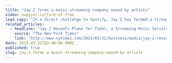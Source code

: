 ```yaml
---
title: "Jay Z forms a music streaming company owned by artists"
video: napster-culture-of-free
lead_copy: "In a direct challenge to Spotify, Jay Z has formed a streaming service owned by artists. He owes it all to the grandaddy of streaming, Napster. "
related_articles:
  - headline: "Jay Z Reveals Plans for Tidal, a Streaming Music Service"
    source: "The New York Times"
    link: "http://www.nytimes.com/2015/03/31/business/media/jay-z-reveals-plans-for-tidal-a-streaming-music-service.html"
date: 2015-03-31T02:40:00.000Z
published: true
slug: jay-z-forms-a-music-streaming-company-owned-by-artists
---
```


